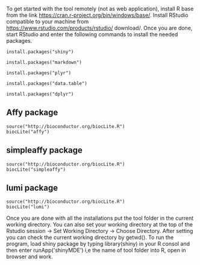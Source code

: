  
To get started with the tool remotely (not as web application), install R base from the link https://cran.r-project.org/bin/windows/base/. Install RStudio compatible to your machine from https://www.rstudio.com/products/rstudio/ download/. Once you are done, start RStudio and enter the following commands to install the needed packages.

    install.packages("shiny")

    install.packages("markdown")

    install.packages("plyr")

    install.packages("data.table")

    install.packages("dplyr")

## Affy package
    source("http://bioconductor.org/biocLite.R")
    biocLite("affy")

## simpleaffy package
    source("http://bioconductor.org/biocLite.R")
    biocLite("simpleaffy")

## lumi package
    source("http://bioconductor.org/biocLite.R")
    biocLite("lumi")
 
Once you are done with all the installations put the tool folder in the current working directory. You can also set your working directory at the top of the Rstudio session -> Set Working Directory -> Choose Directory. After setting you can check the current working directory by getwd(). To run the program, load shiny package by typing  library(shiny) in your R consol and then enter runApp('shinyMDE') i,e the name of tool folder into R, open in browser and work.

